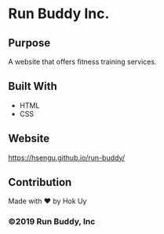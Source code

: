 # Run Buddy Inc.

## Purpose
A website that offers fitness training services. 

## Built With
* HTML
* CSS

## Website
https://hsengu.github.io/run-buddy/

## Contribution
Made with ❤️ by Hok Uy

### ©️2019 Run Buddy, Inc 
